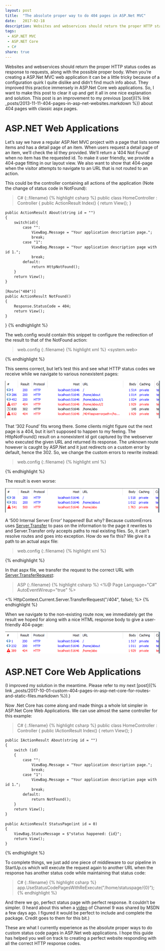 ```yaml
---
layout: post
title:  "The absolute proper way to do 404 pages in ASP.Net MVC"
date:   2017-02-18
description: Websites and webservices should return the proper HTTP status codes as response to requests, along with the possible proper body. When you’re a using ASP.Net MVC web application it can be a little tricky because of a configuration quirk I quite dislike and didn’t find much info about. They improved this practice immensely in ASP.Net Core web applications. So, I want to make this post to clear it up and get it all in one nice explanation and solution.
tags:
 - ASP.NET MVC
 - ASP.NET Core
 - C#
share: true
---
```

Websites and webservices should return the proper HTTP status codes as response to requests, along with the possible proper body. When you’re creating a ASP.Net MVC web application it can be a little tricky because of a configuration quirk I quite dislike and didn’t find much info about. They improved this practice immensely in ASP.Net Core web applications. So, I want to make this post to clear it up and get it all in one nice explanation and solution. This post is an improvement to my previous [post]({% link _posts/2013-11-11-404-pages-in-asp-net-websites.markdown %}) about 404 pages with classic aspx pages.

# ASP.NET Web Applications
Let’s say we have a regular ASP.Net MVC project with a page that lists some items and has a detail page of an item. When users request a detail page of an item, we’ll check the id they provided. We’ll return a ‘404 Not Found’ when no item has the requested id. To make it user friendly, we provide a 404-page fitting in our layout view. We also want to show that 404-page when the visitor attempts to navigate to an URL that is not routed to an action.

This could be the controller containing all actions of the application (Note the change of status code in NotFound):

>C#
{:.filename}
{% highlight csharp %}
public class HomeController : Controller
{
    public ActionResult Index()
    {
        return View();
    }
    
    public ActionResult About(string id = "")
    {
        switch(id){
            case "":
                ViewBag.Message = "Your application description page.";
                break;
            case "1":
                ViewBag.Message = "Your application description page with id 1.";
                break;
            default:
                return HttpNotFound();
        }            
        return View();
    }
    
    [Route("404")]
    public ActionResult NotFound()
    {
        Response.StatusCode = 404;
        return View();
    }

}
{% endhighlight %}

The web.config would contain this snippet to configure the redirection of the result to that of the NotFound action:

>web.config
{:.filename}
{% highlight xml %}
<system.web>
  <customErrors mode="On">
    <error statusCode="404" redirect="/404" />
  </customErrors>
  <compilation debug="true" targetFramework="4.5.2" />
  <httpRuntime targetFramework="4.5.2" />
</system.web>
<system.webServer>
  <httpErrors errorMode="Custom">
    <remove statusCode="404" />
    <error statusCode="404" path="/404" responseMode="ExecuteURL" />
  </httpErrors>
</system.webServer>
{% endhighlight %}

This seems correct, but let’s test this and see what HTTP status codes we receive while we navigate to various nonexistent pages:

![MVC 404 1](/assets/images/MVC_404_1.png "MVC 404 1")

That ‘302 Found’ fits wrong there. Some clients might figure out the next page is a 404, but it isn’t supposed to happen to my feeling. The HttpNotFound() result on a nonexistent id got captured by the webserver who executed the given URL and returned its response. The unknown route however is caught by ASP.Net and it just redirects on a custom error by default, hence the 302. So, we change the custom errors to rewrite instead:

>web.config
{:.filename}
{% highlight xml %}
<customErrors mode="On" redirectMode="ResponseRewrite">
    <error statusCode="404" redirect="/404" />
</customErrors>
{% endhighlight %}

The result is even worse:

![MVC 404 2](/assets/images/MVC_404_2.png "MVC 404 2")

A ‘500 Internal Server Error’ happened! But why? Because customErrors uses [Server.Transfer](https://msdn.microsoft.com/en-us/library/y4k58xk7(v=vs.110).aspx) to pass on the information to the page it rewrites to and Server.Transfer only accepts paths to real existing files. So, it can’t resolve routes and goes into exception. How do we fix this? We give it a path to an actual aspx file:

>web.config
{:.filename}
{% highlight xml %}
<customErrors mode="On" redirectMode="ResponseRewrite">
    <error statusCode="404" redirect="/404.aspx" />
</customErrors>
{% endhighlight %}

In that aspx file, we transfer the request to the correct URL with [Server.TransferRequest](https://msdn.microsoft.com/en-us/library/aa344902(v=vs.110).aspx):

>ASP
{:.filename}
{% highlight csharp %}
<%@ Page Language="C#" AutoEventWireup="true" %>

<% HttpContext.Current.Server.TransferRequest("/404", false); %>
{% endhighlight %}

When we navigate to the non-existing route now, we immediately get the result we hoped for along with a nice HTML response body to give a user-friendly 404-page:

![MVC 404 3](/assets/images/MVC_404_3.png "MVC 404 3")

# ASP.NET Core Web Applications
(I improved my solution in the meantime. Please refer to my next [post]({% link _posts/2017-10-01-custom-404-pages-in-asp-net-core-for-routes-and-static-files.markdown %}).)

Now .Net Core has come along and made things a whole lot simpler in ASP.Net Core Web Applications. We can use almost the same controller for this example:

>C#
{:.filename}
{% highlight csharp %}
public class HomeController : Controller
{
    public IActionResult Index()
    {
        return View();
    }

    public IActionResult About(string id = "")
    {
        switch (id)
        {
            case "":
                ViewBag.Message = "Your application description page.";
                break;
            case "1":
                ViewBag.Message = "Your application description page with id 1.";
                break;
            default:
                return NotFound();
        }
        return View();
    }

    public ActionResult StatusPage(int id = 0)
    {
        ViewBag.StatusMessage = $"status happened: {id}";
        return View();
    }
{% endhighlight %}

To complete things, we just add one piece of middleware to our pipeline in StartUp.cs which will execute the request again to another URL when the response has another status code while maintaining that status code:

>C#
{:.filename}
{% highlight csharp %}
app.UseStatusCodePagesWithReExecute("/home/statuspage/{0}");
{% endhighlight %}

And there we go, perfect status page with perfect response. It couldn’t be simpler.
(I heard about this when a [video](https://channel9.msdn.com/Shows/Web-Hack-Wednesday/Creating-404-middleware-in-ASPNET-core) of Channel 9 was shared by MSDN a few days ago. I figured it would be perfect to include and complete the package. Credit goes to them for this bit.)

These are what I currently experience as the absolute proper ways to do custom status code pages in ASP.Net web applications. I hope this guide has helped you well on track to creating a perfect website responding with all the correct HTTP response codes.